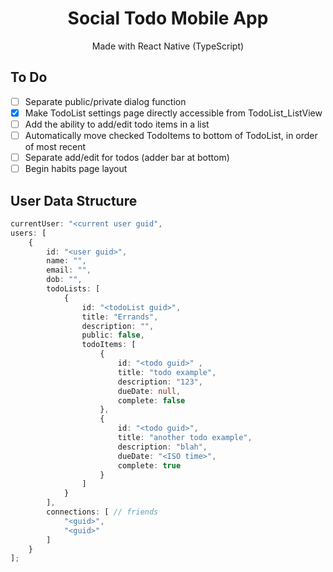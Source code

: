 

<div align="center">
<h1>Social Todo Mobile App</h1>
Made with React Native (TypeScript)
</div>

## To Do

- [ ] Separate public/private dialog function
- [x] Make TodoList settings page directly accessible from TodoList_ListView 
- [ ] Add the ability to add/edit todo items in a list
- [ ] Automatically move checked TodoItems to bottom of TodoList, in order of most recent
- [ ] Separate add/edit for todos (adder bar at bottom)
- [ ] Begin habits page layout

##  User Data Structure  


```ts
currentUser: "<current user guid",
users: [
    {
        id: "<user guid>",
        name: "",
        email: "",
        dob: "",
        todoLists: [
            {
                id: "<todoList guid>",
                title: "Errands",
                description: "",
                public: false,
                todoItems: [
                    {
                        id: "<todo guid>" ,
                    	title: "todo example",
                    	description: "123",
                        dueDate: null,
                        complete: false
                    },
                    {
                        id: "<todo guid>",
                        title: "another todo example",
                        description: "blah",
                        dueDate: "<ISO time>",
                        complete: true
                    }
                ]
            }
        ],
        connections: [ // friends
            "<guid>",
            "<guid>"
        ]
    }
];
```
